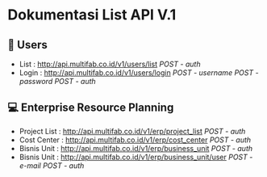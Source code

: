 # Dokumentasi List API V.1

## 🤔 Users
- List             : http://api.multifab.co.id/v1/users/list
_POST - auth_
- Login            : http://api.multifab.co.id/v1/users/login 
_POST - username_
_POST - password_
_POST - auth_

## 💻 Enterprise Resource Planning
- Project List     : http://api.multifab.co.id/v1/erp/project_list
_POST - auth_
- Cost Center      : http://api.multifab.co.id/v1/erp/cost_center
_POST - auth_
- Bisnis Unit      : http://api.multifab.co.id/v1/erp/business_unit
_POST - auth_
- Bisnis Unit      : http://api.multifab.co.id/v1/erp/business_unit/user
_POST - e-mail_
_POST - auth_
